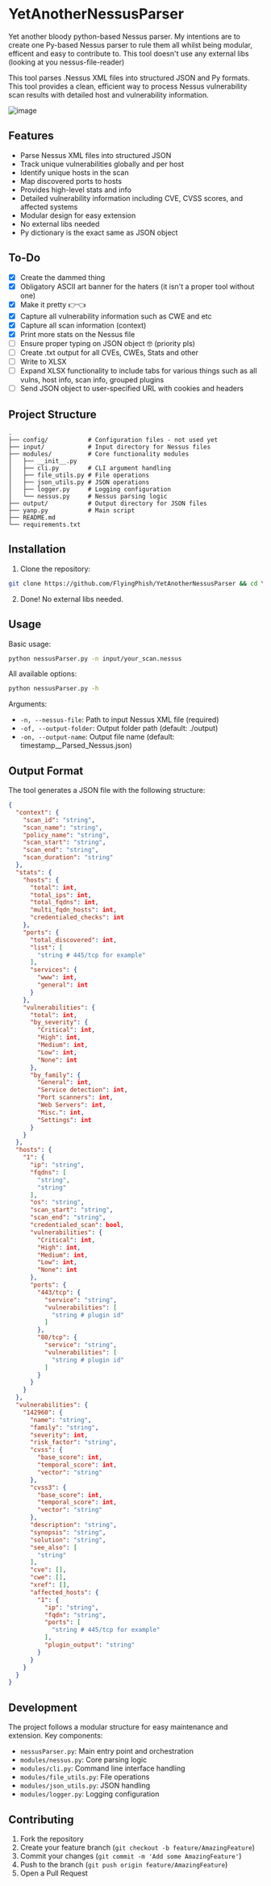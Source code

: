 # YetAnotherNessusParser

Yet another bloody python-based Nessus parser. My intentions are to create one Py-based Nessus parser to rule them all whilst being modular, efficent and easy to contribute to. This tool doesn't use any external libs (looking at you nessus-file-reader)

This tool parses .Nessus XML files into structured JSON and Py formats. This tool provides a clean, efficient way to process Nessus vulnerability scan results with detailed host and vulnerability information.

![image](https://github.com/user-attachments/assets/dd1c249c-7dc8-4b37-a011-e6aa3da2b00f)


## Features

- Parse Nessus XML files into structured JSON
- Track unique vulnerabilities globally and per host
- Identify unique hosts in the scan
- Map discovered ports to hosts
- Provides high-level stats and info
- Detailed vulnerability information including CVE, CVSS scores, and affected systems
- Modular design for easy extension
- No external libs needed
- Py dictionary is the exact same as JSON object

## To-Do
- [X] Create the dammed thing
- [X] Obligatory ASCII art banner for the haters (it isn't a proper tool without one)
- [X] Make it pretty 👉👈
- [X] Capture all vulnerability information such as CWE and etc
- [X] Capture all scan information (context)
- [X] Print more stats on the Nessus file
- [ ] Ensure proper typing on JSON object 🤓 (priority pls)
- [ ] Create .txt output for all CVEs, CWEs, Stats and other
- [ ] Write to XLSX
- [ ] Expand XLSX functionality to include tabs for various things such as all vulns, host info, scan info, grouped plugins
- [ ] Send JSON object to user-specified URL with cookies and headers

## Project Structure

```
.
├── config/           # Configuration files - not used yet
├── input/            # Input directory for Nessus files
├── modules/          # Core functionality modules
│   ├── __init__.py
│   ├── cli.py        # CLI argument handling
│   ├── file_utils.py # File operations
│   ├── json_utils.py # JSON operations
│   ├── logger.py     # Logging configuration
│   └── nessus.py     # Nessus parsing logic
├── output/           # Output directory for JSON files
├── yanp.py           # Main script
├── README.md
└── requirements.txt
```

## Installation

1. Clone the repository:
```bash
git clone https://github.com/FlyingPhish/YetAnotherNessusParser && cd YetAnotherNessusParser
```

2. Done! No external libs needed.
<!-- 2. Create a virtual environment (recommended):
```bash
python -m venv venv
source venv/bin/activate  # Linux/Mac
# or
.\venv\Scripts\activate  # Windows
```

3. Install requirements:
```bash
pip install -r requirements.txt
``` -->

## Usage

Basic usage:
```bash
python nessusParser.py -n input/your_scan.nessus
```

All available options:
```bash
python nessusParser.py -h
```

Arguments:
- `-n, --nessus-file`: Path to input Nessus XML file (required)
- `-of, --output-folder`: Output folder path (default: ./output)
- `-on, --output-name`: Output file name (default: timestamp_<original-name>_Parsed_Nessus.json)

## Output Format

The tool generates a JSON file with the following structure:

```json
{
  "context": {
    "scan_id": "string",
    "scan_name": "string",
    "policy_name": "string",
    "scan_start": "string",
    "scan_end": "string",
    "scan_duration": "string"
  },
  "stats": {
    "hosts": {
      "total": int,
      "total_ips": int,
      "total_fqdns": int,
      "multi_fqdn_hosts": int,
      "credentialed_checks": int
    },
    "ports": {
      "total_discovered": int,
      "list": [
        "string # 445/tcp for example" 
      ],
      "services": {
        "www": int,
        "general": int
      }
    },
    "vulnerabilities": {
      "total": int,
      "by_severity": {
        "Critical": int,
        "High": int,
        "Medium": int,
        "Low": int,
        "None": int
      },
      "by_family": {
        "General": int,
        "Service detection": int,
        "Port scanners": int,
        "Web Servers": int,
        "Misc.": int,
        "Settings": int
      }
    }
  },
  "hosts": {
    "1": {
      "ip": "string",
      "fqdns": [
        "string",
        "string"
      ],
      "os": "string",
      "scan_start": "string",
      "scan_end": "string",
      "credentialed_scan": bool,
      "vulnerabilities": {
        "Critical": int,
        "High": int,
        "Medium": int,
        "Low": int,
        "None": int
      },
      "ports": {
        "443/tcp": {
          "service": "string",
          "vulnerabilities": [
            "string # plugin id"
          ]
        },
        "80/tcp": {
          "service": "string",
          "vulnerabilities": [
            "string # plugin id"
          ]
        }
      }
    }
  },
  "vulnerabilities": {
    "142960": {
      "name": "string",
      "family": "string",
      "severity": int,
      "risk_factor": "string",
      "cvss": {
        "base_score": int,
        "temporal_score": int,
        "vector": "string"
      },
      "cvss3": {
        "base_score": int,
        "temporal_score": int,
        "vector": "string"
      },
      "description": "string",
      "synopsis": "string",
      "solution": "string",
      "see_also": [
        "string"
      ],
      "cve": [],
      "cwe": [],
      "xref": [],
      "affected_hosts": {
        "1": {
          "ip": "string",
          "fqdn": "string",
          "ports": [
            "string # 445/tcp for example" 
          ],
          "plugin_output": "string"
        }
      }
    }
  }
}
```

## Development

The project follows a modular structure for easy maintenance and extension. Key components:

- `nessusParser.py`: Main entry point and orchestration
- `modules/nessus.py`: Core parsing logic
- `modules/cli.py`: Command line interface handling
- `modules/file_utils.py`: File operations
- `modules/json_utils.py`: JSON handling
- `modules/logger.py`: Logging configuration

## Contributing

1. Fork the repository
2. Create your feature branch (`git checkout -b feature/AmazingFeature`)
3. Commit your changes (`git commit -m 'Add some AmazingFeature'`)
4. Push to the branch (`git push origin feature/AmazingFeature`)
5. Open a Pull Request
